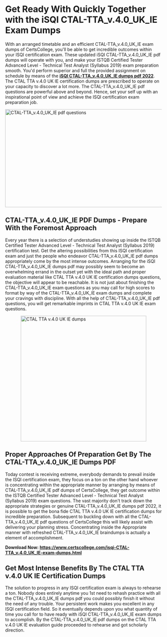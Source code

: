 <h1><strong>Get Ready With Quickly Together with the iSQI CTAL-TTA_v.4.0_UK_IE Exam Dumps&nbsp;</strong></h1>
<p><span style="font-weight: 400;">With an arranged timetable and an efficient  CTAL-TTA_v.4.0_UK_IE exam dumps of CertsCollege, you'll be able to get incredible outcomes within your ISQI certification exam. These updated iSQI CTAL-TTA_v.4.0_UK_IE pdf dumps will operate with you, and make your ISTQB Certified Tester Advanced Level - Technical Test Analyst (Syllabus 2019) exam preparation smooth. You'd perform superior and full the provided assignment on schedule by means of the <strong><a href="https://www.certscollege.com/isqi-CTAL-TTA_v.4.0_UK_IE-exam-dumps.html">iSQI CTAL-TTA_v.4.0_UK_IE dumps pdf 2022</a></strong>. The CTAL TTA v.4.0 UK IE certification dumps are prescribed to operate on your capacity to discover a lot more. The  CTAL-TTA_v.4.0_UK_IE pdf questions are powerful above and beyond. Hence, set your self up with an inspirational point of view and achieve the ISQI certification exam preparation job.&nbsp;</span></p>
<p><span style="font-weight: 400;"><img style="display: block; margin-left: auto; margin-right: auto;" src="https://i.ibb.co/CPDK3ps/Yellow-and-Blue-Initiative-Blog-Banner.png" alt="CTAL-TTA_v.4.0_UK_IE pdf questions" width="559" height="315" /></span></p>
<h2><strong>CTAL-TTA_v.4.0_UK_IE PDF Dumps - Prepare With the Foremost Approach</strong></h2>
<p><span style="font-weight: 400;">Every year there is a selection of understudies showing up inside the ISTQB Certified Tester Advanced Level - Technical Test Analyst (Syllabus 2019) certification test. Get the altering possibilities from this ISQI certification exam and just the people who endeavor CTAL-TTA_v.4.0_UK_IE pdf dumps appropriately come by the most intense outcomes. Arranging for the iSQI CTAL-TTA_v.4.0_UK_IE dumps pdf may possibly seem to become an overwhelming errand in the outset yet with the ideal path and proper evaluation material like CTAL TTA v.4.0 UK IE certification dumps questions, the objective will appear to be reachable. It is not just about finishing the CTAL-TTA_v.4.0_UK_IE exam questions as you may call for high scores to format by way of the CTAL-TTA_v.4.0_UK_IE exam dumps and complete your cravings with discipline. With all the help of CTAL-TTA_v.4.0_UK_IE pdf questions, you will get remarkable imprints in CTAL TTA v.4.0 UK IE exam questions.</span></p>
<p><span style="font-weight: 400;"><a href="https://tinyurl.com/5c5k3u7j"><img style="display: block; margin-left: auto; margin-right: auto;" src="https://i.ibb.co/9tMrhdY/Teacher-Appreciation-Invitation.png" alt="CTAL TTA v.4.0 UK IE dumps " width="404" height="404" /></a></span></p>
<h2><strong>Proper Approaches Of Preparation Get By The CTAL-TTA_v.4.0_UK_IE Dumps PDF</strong></h2>
<p><span style="font-weight: 400;">Today contest is receiving extreme, everybody demands to prevail inside the ISQI certification exam, they focus on a ton on the other hand whoever is concentrating within the appropriate manner by arranging by means of CTAL-TTA_v.4.0_UK_IE pdf dumps of CertsCollege, they get outcome within the ISTQB Certified Tester Advanced Level - Technical Test Analyst (Syllabus 2019) exam questions. The vast majority don't track down the appropriate strategies or genuine CTAL-TTA_v.4.0_UK_IE dumps pdf 2022, it is possible to get the bona fide CTAL TTA v.4.0 UK IE certification dumps for incredible preparation. Subsequent to buckling down with all the  CTAL-TTA_v.4.0_UK_IE pdf questions of CertsCollege this will likely assist with delivering your planning stress. Concentrating inside the Appropriate manner with refreshed CTAL-TTA_v.4.0_UK_IE braindumps is actually a element of accomplishment.</span></p>
<p><span style="font-weight: 400;"><strong>Download Now: <a href="https://www.certscollege.com/isqi-CTAL-TTA_v.4.0_UK_IE-exam-dumps.html">https://www.certscollege.com/isqi-CTAL-TTA_v.4.0_UK_IE-exam-dumps.html</a></strong></span></p>
<h2><strong>Get Most Intense Benefits By The CTAL TTA v.4.0 UK IE Certification Dumps</strong></h2>
<p><span style="font-weight: 400;">The solution to progress in any ISQI certification exam is always to rehearse a ton. Nobody does entirely anytime you 1st need to rehash practice with all the CTAL-TTA_v.4.0_UK_IE dumps pdf you could possibly finish it without the need of any trouble. Your persistent work makes you excellent in any ISQI certification field. So it eventually depends upon you what quantity of time you call for to have ready with iSQI CTAL-TTA_v.4.0_UK_IE exam dumps to accomplish. By the CTAL-TTA_v.4.0_UK_IE pdf dumps on the CTAL TTA v.4.0 UK IE evaluation guide proceeded to rehearse and got scholarly direction.</span></p>
